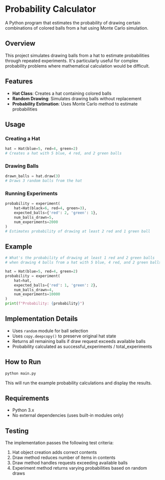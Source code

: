 # Probability Calculator

A Python program that estimates the probability of drawing certain combinations of colored balls from a hat using Monte Carlo simulation.

## Overview

This project simulates drawing balls from a hat to estimate probabilities through repeated experiments. It's particularly useful for complex probability problems where mathematical calculation would be difficult.

## Features

- **Hat Class**: Creates a hat containing colored balls
- **Random Drawing**: Simulates drawing balls without replacement
- **Probability Estimation**: Uses Monte Carlo method to estimate probabilities

## Usage

### Creating a Hat

```python
hat = Hat(blue=5, red=4, green=2)
# Creates a hat with 5 blue, 4 red, and 2 green balls
```

### Drawing Balls

```python
drawn_balls = hat.draw(3)
# Draws 3 random balls from the hat
```

### Running Experiments

```python
probability = experiment(
    hat=Hat(black=6, red=4, green=3),
    expected_balls={'red': 2, 'green': 1},
    num_balls_drawn=5,
    num_experiments=2000
)
# Estimates probability of drawing at least 2 red and 1 green ball
```

## Example

```python
# What's the probability of drawing at least 1 red and 2 green balls 
# when drawing 4 balls from a hat with 5 blue, 4 red, and 2 green balls?

hat = Hat(blue=5, red=4, green=2)
probability = experiment(
    hat=hat,
    expected_balls={'red': 1, 'green': 2},
    num_balls_drawn=4,
    num_experiments=10000
)
print(f"Probability: {probability}")
```

## Implementation Details

- Uses `random` module for ball selection
- Uses `copy.deepcopy()` to preserve original hat state
- Returns all remaining balls if draw request exceeds available balls
- Probability calculated as successful_experiments / total_experiments

## How to Run

```bash
python main.py
```

This will run the example probability calculations and display the results.

## Requirements

- Python 3.x
- No external dependencies (uses built-in modules only)

## Testing

The implementation passes the following test criteria:
1. Hat object creation adds correct contents
2. Draw method reduces number of items in contents
3. Draw method handles requests exceeding available balls
4. Experiment method returns varying probabilities based on random draws